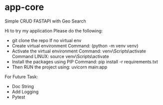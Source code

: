 # app-core
Simple CRUD FASTAPI with Geo Search 

Hi to try my application
Please do the following:
   - git clone the repo
   If no virtual env 
   - Create virtual environment Command: (python -m venv venv)
   - Activate the virtual environment
      Command: venv\Scripts\activate
      Command LINUX: source venv\Scripts\activate
   - Install the packages using PIP Command: pip install -r requirements.txt
   - Then RUN the project using: uvicorn main:app

For Future Task:
  - Doc String
  - Add Logging
  - Pytest

